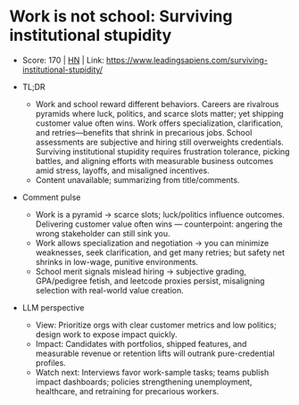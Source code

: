 # Work is not school: Surviving institutional stupidity

- Score: 170 | [HN](https://news.ycombinator.com/item?id=45450525) | Link: https://www.leadingsapiens.com/surviving-institutional-stupidity/

- TL;DR
  - Work and school reward different behaviors. Careers are rivalrous pyramids where luck, politics, and scarce slots matter; yet shipping customer value often wins. Work offers specialization, clarification, and retries—benefits that shrink in precarious jobs. School assessments are subjective and hiring still overweights credentials. Surviving institutional stupidity requires frustration tolerance, picking battles, and aligning efforts with measurable business outcomes amid stress, layoffs, and misaligned incentives.
  - Content unavailable; summarizing from title/comments.

- Comment pulse
  - Work is a pyramid → scarce slots; luck/politics influence outcomes. Delivering customer value often wins — counterpoint: angering the wrong stakeholder can still sink you.
  - Work allows specialization and negotiation → you can minimize weaknesses, seek clarification, and get many retries; but safety net shrinks in low-wage, punitive environments.
  - School merit signals mislead hiring → subjective grading, GPA/pedigree fetish, and leetcode proxies persist, misaligning selection with real-world value creation.

- LLM perspective
  - View: Prioritize orgs with clear customer metrics and low politics; design work to expose impact quickly.
  - Impact: Candidates with portfolios, shipped features, and measurable revenue or retention lifts will outrank pure-credential profiles.
  - Watch next: Interviews favor work-sample tasks; teams publish impact dashboards; policies strengthening unemployment, healthcare, and retraining for precarious workers.
